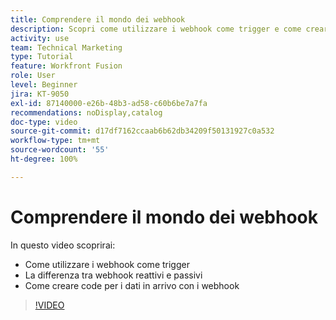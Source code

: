 ```yaml
---
title: Comprendere il mondo dei webhook
description: Scopri come utilizzare i webhook come trigger e come creare code per i dati in arrivo con i webhook, il tutto in  [!DNL Adobe Workfront Fusion].
activity: use
team: Technical Marketing
type: Tutorial
feature: Workfront Fusion
role: User
level: Beginner
jira: KT-9050
exl-id: 87140000-e26b-48b3-ad58-c60b6be7a7fa
recommendations: noDisplay,catalog
doc-type: video
source-git-commit: d17df7162ccaab6b62db34209f50131927c0a532
workflow-type: tm+mt
source-wordcount: '55'
ht-degree: 100%

---
```


# Comprendere il mondo dei webhook

In questo video scoprirai:

* Come utilizzare i webhook come trigger
* La differenza tra webhook reattivi e passivi
* Come creare code per i dati in arrivo con i webhook

>[!VIDEO](https://video.tv.adobe.com/v/3417940/?quality=12&learn=on&enablevpops&captions=ita)
